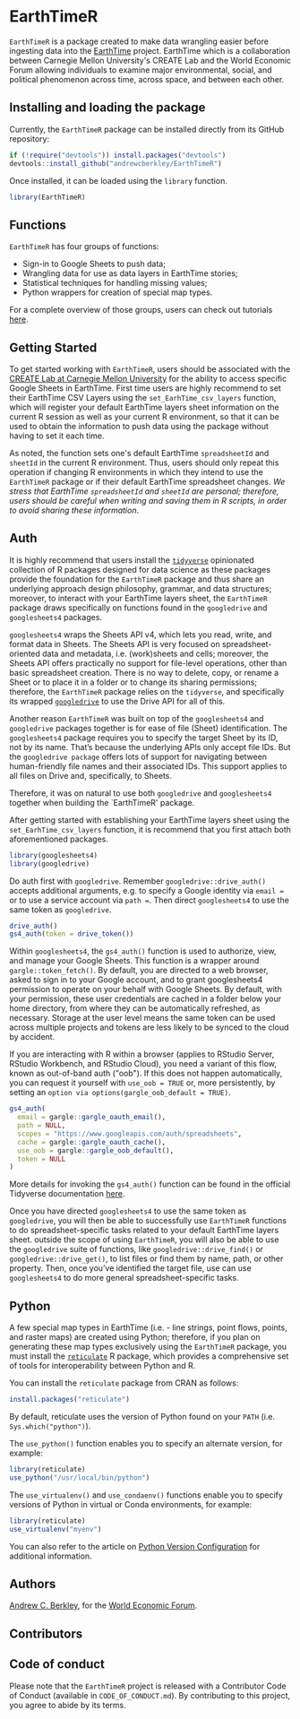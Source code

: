 # EarthTimeR

`EarthTimeR` is a package created to make data wrangling easier before ingesting data into the [EarthTime](https://earthtime.org/) project. EarthTime which is a collaboration between Carnegie Mellon University's CREATE Lab and the World Economic Forum allowing individuals to examine major environmental, social, and political phenomenon across time, across space, and between each other.

## Installing and loading the package

Currently, the `EarthTimeR` package can be installed directly from its GitHub repository:

```r
if (!require("devtools")) install.packages("devtools")
devtools::install_github("andrewcberkley/EarthTimeR")
```

Once installed, it can be loaded using the `library` function.

```r
library(EarthTimeR)
```

## Functions

`EarthTimeR` has four groups of functions:

* Sign-in to Google Sheets to push data;
* Wrangling data for use as data layers in EarthTime stories;
* Statistical techniques for handling missing values;
* Python wrappers for creation of special map types.

For a complete overview of those groups, users can check out tutorials [here](https://github.com/andrewcberkley/EarthTimeR/blob/master/vignettes/Introduction.md).

## Getting Started

To get started working with `EarthTimeR`, users should be associated with the [CREATE Lab at Carnegie Mellon University](https://cmucreatelab.org/home) for the ability to access specific Google Sheets in EarthTime. First time users are highly recommend to set their EarthTime CSV Layers using the `set_EarhTime_csv_layers` function, which will register your default EarthTime layers sheet information on the current R session as well as your current R environment, so that it can be used to obtain the information to push data using the package without having to set it each time.

As noted, the function sets one's default EarthTime `spreadsheetId` and `sheetId` in the current R environment. Thus, users should only repeat this operation if changing R environments in which they intend to use the `EarthTimeR` package or if their default EarthTime spreadsheet changes. *We stress that EarthTime `spreadsheetId` and `sheetId` are personal; therefore, users should be careful when writing and saving them in R scripts, in order to avoid sharing these information*.

## Auth

It is highly recommend that users install the [`tidyverse`](https://www.tidyverse.org/) opinionated collection of R packages designed for data science as these packages provide the foundation for the `EarthTimeR` package and thus share an underlying approach design philosophy, grammar, and data structures; moreover, to interact with your EarthTime layers sheet, the `EarthTimeR` package draws specifically on functions found in the `googledrive` and `googlesheets4` packages.

`googlesheets4` wraps the Sheets API v4, which lets you read, write, and format data in Sheets. The Sheets API is very focused on spreadsheet-oriented data and metadata, i.e. (work)sheets and cells; moreover, the Sheets API offers practically no support for file-level operations, other than basic spreadsheet creation. There is no way to delete, copy, or rename a Sheet or to place it in a folder or to change its sharing permissions; therefore, the `EarthTimeR` package relies on the `tidyverse`, and specifically its wrapped [`googledrive`](https://googledrive.tidyverse.org) to use the Drive API for all of this.

Another reason `EarthTimeR` was built on top of the `googlesheets4` and `googledrive` packages together is for ease of file (Sheet) identification. The `googlesheets4` package requires you to specify the target Sheet by its ID, not by its name. That’s because the underlying APIs only accept file IDs. But the `googledrive package` offers lots of support for navigating between human-friendly file names and their associated IDs. This support applies to all files on Drive and, specifically, to Sheets.

Therefore, it was on natural to use both `googledrive` and `googlesheets4` together when building the `EarthTimeR' package.

After getting started with establishing your EarthTime layers sheet using the `set_EarhTime_csv_layers` function, it is recommend that you first attach both aforementioned packages.

```r
library(googlesheets4)
library(googledrive)
```

Do auth first with `googledrive`. Remember `googledrive::drive_auth()` accepts additional arguments, e.g. to specify a Google identity via `email =` or to use a service account via `path =`. Then direct `googlesheets4` to use the same token as `googledrive`.

```r
drive_auth()
gs4_auth(token = drive_token())
```

Within `googlesheets4`, the `gs4_auth()` function is used to authorize, view, and manage your Google Sheets. This function is a wrapper around `gargle::token_fetch()`. By default, you are directed to a web browser, asked to sign in to your Google account, and to grant googlesheets4 permission to operate on your behalf with Google Sheets. By default, with your permission, these user credentials are cached in a folder below your home directory, from where they can be automatically refreshed, as necessary. Storage at the user level means the same token can be used across multiple projects and tokens are less likely to be synced to the cloud by accident.

If you are interacting with R within a browser (applies to RStudio Server, RStudio Workbench, and RStudio Cloud), you need a variant of this flow, known as out-of-band auth ("oob"). If this does not happen automatically, you can request it yourself with `use_oob = TRUE` or, more persistently, by setting an `option via options(gargle_oob_default = TRUE)`.

```r
gs4_auth(
  email = gargle::gargle_oauth_email(),
  path = NULL,
  scopes = "https://www.googleapis.com/auth/spreadsheets",
  cache = gargle::gargle_oauth_cache(),
  use_oob = gargle::gargle_oob_default(),
  token = NULL
)
```

More details for invoking the `gs4_auth()` function can be found in the official Tidyverse documentation [here](https://googlesheets4.tidyverse.org/reference/gs4_auth.html).

Once you have directed `googlesheets4` to use the same token as `googledrive`, you will then be able to successfully use `EarthTimeR` functions to do spreadsheet-specific tasks related to your default EarthTime layers sheet. outside the scope of using `EarthTimeR`, you will also be able to use the `googledrive` suite of functions, like `googledrive::drive_find()` or `googledrive::drive_get()`, to list files or find them by name, path, or other property. Then, once you’ve identified the target file, use can use `googlesheets4` to do more general spreadsheet-specific tasks.

## Python

A few special map types in EarthTime (i.e. - line strings, point flows, points, and raster maps) are created using Python; therefore, if you plan on generating these map types exclusively using the `EarthTimeR` package, you must install the [`reticulate`](https://rstudio.github.io/reticulate/) R package, which provides a comprehensive set of tools for interoperability between Python and R.

You can install the `reticulate` package from CRAN as follows:

```r
install.packages("reticulate")
```

By default, reticulate uses the version of Python found on your `PATH` (i.e. `Sys.which("python")`).

The `use_python()` function enables you to specify an alternate version, for example:

```r
library(reticulate)
use_python("/usr/local/bin/python")
```

The `use_virtualenv()` and `use_condaenv()` functions enable you to specify versions of Python in virtual or Conda environments, for example:

```r
library(reticulate)
use_virtualenv("myenv")
```

You can also refer to the article on [Python Version Configuration](https://rstudio.github.io/reticulate/articles/versions.html) for additional information.

## Authors

[Andrew C. Berkley](https://github.com/andrewcberkley), for the [World Economic Forum](https://www.weforum.org/).

## Contributors

## Code of conduct

Please note that the `EarthTimeR` project is released with a Contributor Code of Conduct (available in `CODE_OF_CONDUCT.md`). By contributing to this project, you agree to abide by its terms.